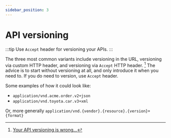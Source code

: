 ```yaml
---
sidebar_position: 3
---
```


# API versioning

:::tip Use `Accept` header for versioning your APIs.
:::

The three most common variants include versioning in the URL, versioning via custom HTTP header, and versioning
via `Accept` HTTP header. [^1]
The advice is to start without versioning at all, and only introduce it when you need to. If you do need to version, use `Accept` header.

Some examples of how it could look like:

* `application/vnd.acme.order.v2+json`
* `application/vnd.toyota.car.v3+xml`

Or, more generally `application/vnd.{vendor}.{resource}.{version}+{format}`

[^1]: [Your API versioning is wrong...](https://www.troyhunt.com/your-api-versioning-is-wrong-which-is/)